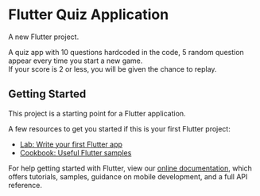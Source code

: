 # Flutter Quiz Application

A new Flutter project.

A quiz app with 10 questions hardcoded in the code, 5 random question appear every time you start a new game.<br/> If your score is 2 or less, you will be given the chance to replay.

## Getting Started

This project is a starting point for a Flutter application.

A few resources to get you started if this is your first Flutter project:

- [Lab: Write your first Flutter app](https://flutter.dev/docs/get-started/codelab)
- [Cookbook: Useful Flutter samples](https://flutter.dev/docs/cookbook)

For help getting started with Flutter, view our
[online documentation](https://flutter.dev/docs), which offers tutorials,
samples, guidance on mobile development, and a full API reference.
